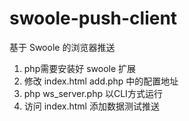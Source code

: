 # swoole-push-client
基于 Swoole 的浏览器推送


1. php需要安装好 swoole 扩展
2. 修改 index.html  add.php 中的配置地址
3. php ws_server.php 以CLI方式运行
3. 访问 index.html 添加数据测试推送